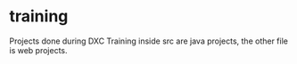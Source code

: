 # training
Projects done during DXC Training
inside src are java projects, the other file is web projects.
